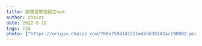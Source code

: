 ```yaml
---
title: 前端包管理器之npm
author: chaizz
date: 2022-8-18
tags: CSS
photo: ["https://origin.chaizz.com/760e75941d1511edb5630242ac190002.png"]
---
```


​          

<!--more-->













